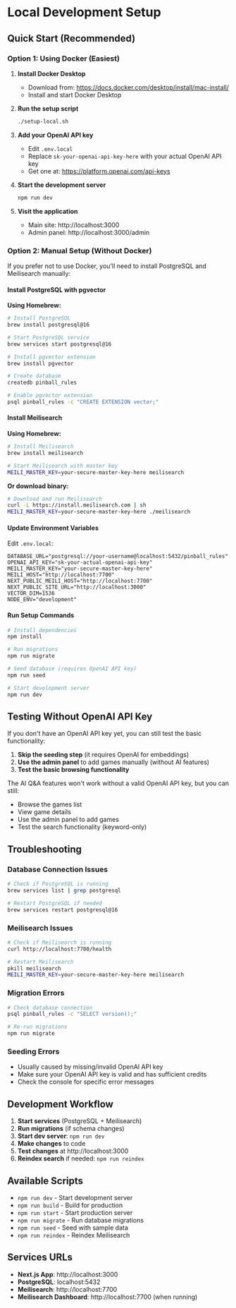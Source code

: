 # Local Development Setup

## Quick Start (Recommended)

### Option 1: Using Docker (Easiest)

1. **Install Docker Desktop**
   - Download from: https://docs.docker.com/desktop/install/mac-install/
   - Install and start Docker Desktop

2. **Run the setup script**
   ```bash
   ./setup-local.sh
   ```

3. **Add your OpenAI API key**
   - Edit `.env.local`
   - Replace `sk-your-openai-api-key-here` with your actual OpenAI API key
   - Get one at: https://platform.openai.com/api-keys

4. **Start the development server**
   ```bash
   npm run dev
   ```

5. **Visit the application**
   - Main site: http://localhost:3000
   - Admin panel: http://localhost:3000/admin

### Option 2: Manual Setup (Without Docker)

If you prefer not to use Docker, you'll need to install PostgreSQL and Meilisearch manually:

#### Install PostgreSQL with pgvector

**Using Homebrew:**
```bash
# Install PostgreSQL
brew install postgresql@16

# Start PostgreSQL service
brew services start postgresql@16

# Install pgvector extension
brew install pgvector

# Create database
createdb pinball_rules

# Enable pgvector extension
psql pinball_rules -c "CREATE EXTENSION vector;"
```

#### Install Meilisearch

**Using Homebrew:**
```bash
# Install Meilisearch
brew install meilisearch

# Start Meilisearch with master key
MEILI_MASTER_KEY=your-secure-master-key-here meilisearch
```

**Or download binary:**
```bash
# Download and run Meilisearch
curl -L https://install.meilisearch.com | sh
MEILI_MASTER_KEY=your-secure-master-key-here ./meilisearch
```

#### Update Environment Variables

Edit `.env.local`:
```env
DATABASE_URL="postgresql://your-username@localhost:5432/pinball_rules"
OPENAI_API_KEY="sk-your-actual-openai-api-key"
MEILI_MASTER_KEY="your-secure-master-key-here"
MEILI_HOST="http://localhost:7700"
NEXT_PUBLIC_MEILI_HOST="http://localhost:7700"
NEXT_PUBLIC_SITE_URL="http://localhost:3000"
VECTOR_DIM=1536
NODE_ENV="development"
```

#### Run Setup Commands

```bash
# Install dependencies
npm install

# Run migrations
npm run migrate

# Seed database (requires OpenAI API key)
npm run seed

# Start development server
npm run dev
```

## Testing Without OpenAI API Key

If you don't have an OpenAI API key yet, you can still test the basic functionality:

1. **Skip the seeding step** (it requires OpenAI for embeddings)
2. **Use the admin panel** to add games manually (without AI features)
3. **Test the basic browsing functionality**

The AI Q&A features won't work without a valid OpenAI API key, but you can still:
- Browse the games list
- View game details
- Use the admin panel to add games
- Test the search functionality (keyword-only)

## Troubleshooting

### Database Connection Issues
```bash
# Check if PostgreSQL is running
brew services list | grep postgresql

# Restart PostgreSQL if needed
brew services restart postgresql@16
```

### Meilisearch Issues
```bash
# Check if Meilisearch is running
curl http://localhost:7700/health

# Restart Meilisearch
pkill meilisearch
MEILI_MASTER_KEY=your-secure-master-key-here meilisearch
```

### Migration Errors
```bash
# Check database connection
psql pinball_rules -c "SELECT version();"

# Re-run migrations
npm run migrate
```

### Seeding Errors
- Usually caused by missing/invalid OpenAI API key
- Make sure your OpenAI API key is valid and has sufficient credits
- Check the console for specific error messages

## Development Workflow

1. **Start services** (PostgreSQL + Meilisearch)
2. **Run migrations** (if schema changes)
3. **Start dev server**: `npm run dev`
4. **Make changes** to code
5. **Test changes** at http://localhost:3000
6. **Reindex search** if needed: `npm run reindex`

## Available Scripts

- `npm run dev` - Start development server
- `npm run build` - Build for production
- `npm run start` - Start production server
- `npm run migrate` - Run database migrations
- `npm run seed` - Seed with sample data
- `npm run reindex` - Reindex Meilisearch

## Services URLs

- **Next.js App**: http://localhost:3000
- **PostgreSQL**: localhost:5432
- **Meilisearch**: http://localhost:7700
- **Meilisearch Dashboard**: http://localhost:7700 (when running)
